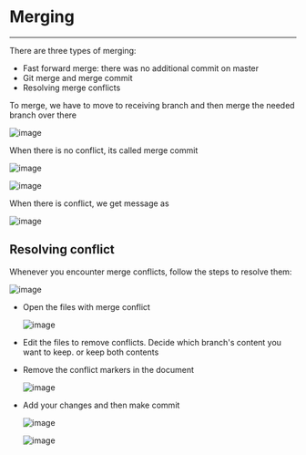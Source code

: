 # Merging
--------------
There are three types of merging:
- Fast forward merge: there was no additional commit on master
- Git merge and merge commit
- Resolving merge conflicts

To merge, we have to move to receiving branch and then merge the needed branch over there

![image](https://user-images.githubusercontent.com/103237142/176709245-c5153819-99b5-401a-a5e5-431af806015c.png)

When there is no conflict, its called merge commit

![image](https://user-images.githubusercontent.com/103237142/176709439-8554775a-783f-404e-b6ea-b6665a82b249.png)

![image](https://user-images.githubusercontent.com/103237142/176709518-a2083a80-dd2e-4407-8eb1-b255d7e4423b.png)

When there is conflict, we get message as

![image](https://user-images.githubusercontent.com/103237142/176709646-8d11bb0f-81b1-41bc-8666-91d7b5517c72.png)

## Resolving conflict
Whenever you encounter merge conflicts, follow the steps to resolve them:

  ![image](https://user-images.githubusercontent.com/103237142/176710492-2955fa66-01ed-455f-9fa6-2580092f4f27.png)

+ Open the files with merge conflict
  
  ![image](https://user-images.githubusercontent.com/103237142/176710565-dc082a3c-549c-4ab0-bc34-3c085082b7a6.png)

+ Edit the files to remove conflicts. Decide which branch's content you want to keep. or keep both contents
+ Remove the conflict markers in the document

  ![image](https://user-images.githubusercontent.com/103237142/176710633-04b8ab9b-c989-4f73-8b9f-7d9a3307b8a0.png)

+ Add your changes and then make commit
  
  ![image](https://user-images.githubusercontent.com/103237142/176710721-92b91392-46f8-4d5c-8490-f095abc6a302.png)
  
  ![image](https://user-images.githubusercontent.com/103237142/176710776-ffc523a6-29f1-4bb9-8c01-97d4837d4cd3.png)





